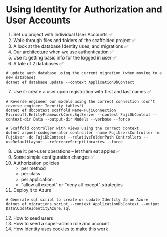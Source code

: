 # Using Identity for Authorization and User Accounts

1. Set up project with Individual User Accounts &#9989;
2. Walk-through files and folders of the scaffolded project &#9989;
3. A look at the database Identity uses; and migrations &#9989;
4. Our architecture when we use authentication &#9989;
5. Use it: getting basic info for the logged in user &#9989;
6. A tale of 2 databases &#9989;
```
# update auth database using the current migration (when moving to a new database)
dotnet ef database update --context ApplicationDbContext
```
7. Use it: create a user upon registration with first and last names &#9989;
```
# Reverse engineer our models using the correct connection (don’t reverse engineer Identity tables!)
dotnet ef dbcontext scaffold Name=FujiConnection Microsoft.EntityFrameworkCore.SqlServer --context FujiDbContext --context-dir Data --output-dir Models --verbose --force

# Scaffold controller with views using the correct context
dotnet aspnet-codegenerator controller -name FujiUsersController -m FujiUser -dc FujiDbContext --relativeFolderPath Controllers --useDefaultLayout --referenceScriptLibraries --force
```
8. Use it: per-user operations – let them eat apples &#9989;
9. Some simple configuration changes &#9989;
10. Authorization policies
    - per method
    - per class
    - per application
    - "allow all except" or "deny all except" strategies
11. Deploy it to Azure
```
# Generate sql script to create or update Identity db on Azure
dotnet ef migrations script --context ApplicationDbContext --output Data\UpdateIdentityAzure.sql
```
12. How to seed users
13. How to seed a super-admin role and account
14. How Identity uses cookies to make this work